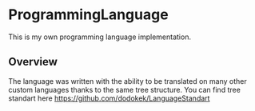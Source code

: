 # ProgrammingLanguage
This is my own programming language implementation.
## Overview
The language was written with the ability to be translated on many other custom languages thanks to the same tree structure. You can find tree standart here https://github.com/dodokek/LanguageStandart
